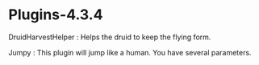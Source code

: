 # Plugins-4.3.4
DruidHarvestHelper : Helps the druid to keep the flying form.

Jumpy : This plugin will jump like a human. You have several parameters.